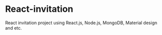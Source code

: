 # React-invitation
React invitation project using React.js, Node.js, MongoDB, Material design and etc.
